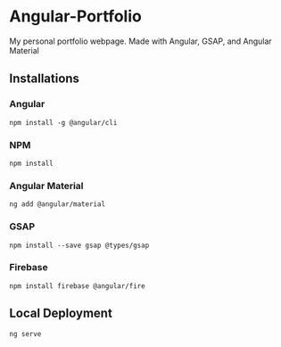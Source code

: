 # Angular-Portfolio
My personal portfolio webpage. Made with Angular, GSAP, and Angular Material

## Installations
### Angular
`npm install -g @angular/cli`
### NPM
`npm install`
### Angular Material
`ng add @angular/material`
### GSAP
`npm install --save gsap @types/gsap`
### Firebase
`npm install firebase @angular/fire`
## Local Deployment
`ng serve`
